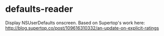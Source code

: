 # defaults-reader
Display NSUserDefaults onscreen. Based on Supertop's work here: http://blog.supertop.co/post/109616310332/an-update-on-explicit-ratings
